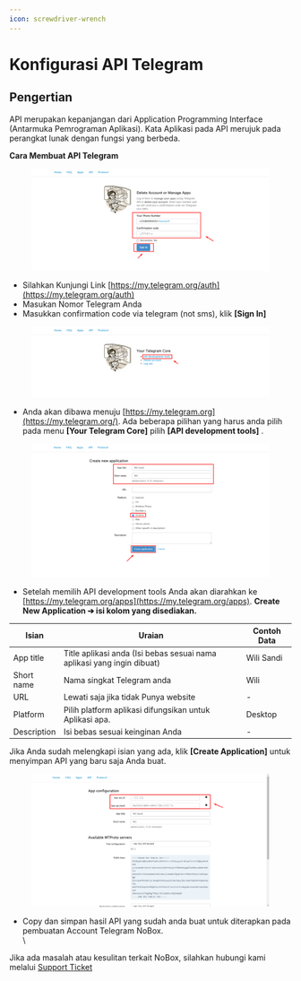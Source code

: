 ```yaml
---
icon: screwdriver-wrench
---
```


# <i class="fa-regular fa-robot"></i> Konfigurasi API Telegram

## **Pengertian**

API merupakan kepanjangan dari Application Programming Interface (Antarmuka Pemrograman Aplikasi). Kata Aplikasi pada API merujuk pada perangkat lunak dengan fungsi yang berbeda.

**Cara Membuat API Telegram**

<figure><img src=".gitbook/assets/Auth .png" alt=""><figcaption></figcaption></figure>

* Silahkan Kunjungi Link [https://my.telegram.org/auth](https://my.telegram.org/auth)
* Masukan Nomor Telegram Anda
* Masukkan confirmation code via telegram (not sms), klik **\[Sign In]**

<figure><img src=".gitbook/assets/API Development Tools.png" alt=""><figcaption></figcaption></figure>

* Anda akan dibawa menuju [https://my.telegram.org](https://my.telegram.org/). Ada beberapa pilihan yang harus anda pilih pada menu **\[Your Telegram Core]** pilih **\[API development tools]** .

<figure><img src=".gitbook/assets/Create Application.png" alt=""><figcaption></figcaption></figure>

* Setelah memilih API development tools Anda akan diarahkan ke  [https://my.telegram.org/apps](https://my.telegram.org/apps). **Create New Application ➔ isi kolom yang disediakan.**

| Isian       | Uraian                                                                 | Contoh Data |
| ----------- | ---------------------------------------------------------------------- | ----------- |
| App title   | Title aplikasi anda (Isi bebas sesuai nama aplikasi yang ingin dibuat) | Wili Sandi  |
| Short name  | Nama singkat Telegram anda                                             | Wili        |
| URL         | Lewati saja jika tidak Punya website                                   | -           |
| Platform    | Pilih platform aplikasi difungsikan untuk Aplikasi apa.                | Desktop     |
| Description | Isi bebas sesuai keinginan Anda                                        | -           |

Jika Anda sudah melengkapi isian yang ada, klik **\[Create Application]** untuk menyimpan API yang baru saja Anda buat.

<figure><img src=".gitbook/assets/App Configuration .png" alt=""><figcaption></figcaption></figure>

* Copy dan simpan hasil API yang sudah anda buat untuk diterapkan pada pembuatan Account Telegram NoBox.\
  \


Jika ada masalah atau kesulitan terkait NoBox, silahkan hubungi kami melalui [Support Ticket](https://crm.nobox.ai/clients/tickets)
